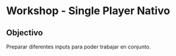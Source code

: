 # Workshop - Single Player Nativo

## Objectivo
Preparar diferentes inputs para poder trabajar en conjunto.
